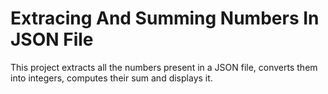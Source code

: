 # Extracing And Summing Numbers In JSON File
This project extracts all the numbers present in a JSON file, converts them into integers, computes their sum and displays it.
